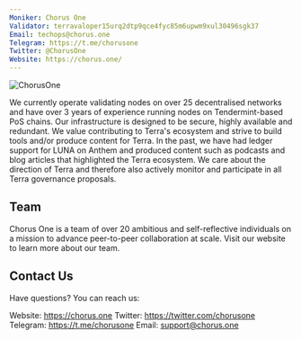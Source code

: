 ```yaml
---
Moniker: Chorus One
Validator: terravaloper15urq2dtp9qce4fyc85m6upwm9xul30496sgk37
Email: techops@chorus.one
Telegram: https://t.me/chorusone
Twitter: @ChorusOne
Website: https://chorus.one/
---
```


![ChorusOne](ChorusOne.jpg)

We currently operate validating nodes on over 25 decentralised networks and have over 3 years of experience running nodes on Tendermint-based PoS chains. Our infrastructure is designed to be secure, highly available and redundant. We value contributing to Terra's ecosystem and strive to build tools and/or produce content for Terra. In the past, we have had ledger support for LUNA on Anthem and produced content such as podcasts and blog articles that highlighted the Terra ecosystem. We care about the direction of Terra and therefore also actively monitor and participate in all Terra governance proposals. 

## Team

Chorus One is a team of over 20 ambitious and self-reflective individuals on a mission to advance peer-to-peer collaboration at scale. Visit our website to learn more about our team. 

## Contact Us

Have questions? You can reach us:

Website: https://chorus.one
Twitter: https://twitter.com/chorusone
Telegram: https://t.me/chorusone
Email: support@chorus.one 